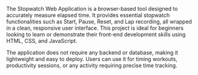 The Stopwatch Web Application is a browser-based tool designed to accurately measure elapsed time. It provides essential stopwatch functionalities such as Start, Pause, Reset, and Lap recording, all wrapped in a clean, responsive user interface. This project is ideal for beginners looking to learn or demonstrate their front-end development skills using HTML, CSS, and JavaScript.

The application does not require any backend or database, making it lightweight and easy to deploy. Users can use it for timing workouts, productivity sessions, or any activity requiring precise time tracking.

